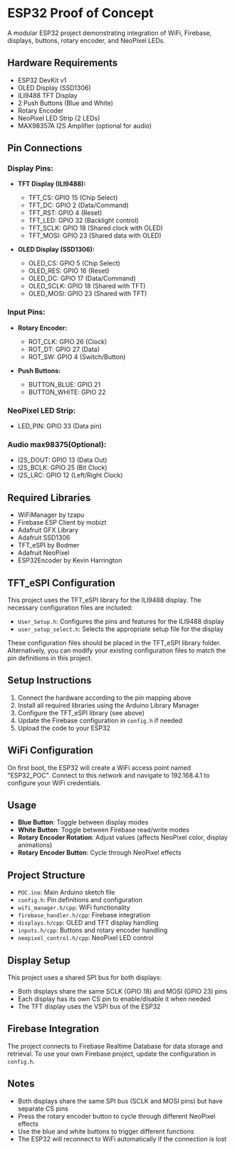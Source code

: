 # ESP32 Proof of Concept

A modular ESP32 project demonstrating integration of WiFi, Firebase, displays, buttons, rotary encoder, and NeoPixel LEDs.

## Hardware Requirements

- ESP32 DevKit v1
- OLED Display (SSD1306)
- ILI9488 TFT Display
- 2 Push Buttons (Blue and White)
- Rotary Encoder
- NeoPixel LED Strip (2 LEDs)
- MAX98357A I2S Amplifier (optional for audio)

## Pin Connections

### Display Pins:
- **TFT Display (ILI9488):**
  - TFT_CS: GPIO 15 (Chip Select)
  - TFT_DC: GPIO 2 (Data/Command)
  - TFT_RST: GPIO 4 (Reset)
  - TFT_LED: GPIO 32 (Backlight control)
  - TFT_SCLK: GPIO 18 (Shared clock with OLED)
  - TFT_MOSI: GPIO 23 (Shared data with OLED)

- **OLED Display (SSD1306):**
  - OLED_CS: GPIO 5 (Chip Select)
  - OLED_RES: GPIO 16 (Reset)
  - OLED_DC: GPIO 17 (Data/Command)
  - OLED_SCLK: GPIO 18 (Shared with TFT)
  - OLED_MOSI: GPIO 23 (Shared with TFT)

### Input Pins:
- **Rotary Encoder:**
  - ROT_CLK: GPIO 26 (Clock)
  - ROT_DT: GPIO 27 (Data)
  - ROT_SW: GPIO 4 (Switch/Button)

- **Push Buttons:**
  - BUTTON_BLUE: GPIO 21
  - BUTTON_WHITE: GPIO 22

### NeoPixel LED Strip:
- LED_PIN: GPIO 33 (Data pin)

### Audio max98375(Optional):
- I2S_DOUT: GPIO 13 (Data Out)
- I2S_BCLK: GPIO 25 (Bit Clock)
- I2S_LRC: GPIO 12 (Left/Right Clock)

## Required Libraries

- WiFiManager by tzapu
- Firebase ESP Client by mobizt
- Adafruit GFX Library
- Adafruit SSD1306
- TFT_eSPI by Bodmer
- Adafruit NeoPixel
- ESP32Encoder by Kevin Harrington

## TFT_eSPI Configuration

This project uses the TFT_eSPI library for the ILI9488 display. The necessary configuration files are included:
- `User_Setup.h`: Configures the pins and features for the ILI9488 display
- `user_setup_select.h`: Selects the appropriate setup file for the display

These configuration files should be placed in the TFT_eSPI library folder. Alternatively, you can modify your existing configuration files to match the pin definitions in this project.

## Setup Instructions

1. Connect the hardware according to the pin mapping above
2. Install all required libraries using the Arduino Library Manager
3. Configure the TFT_eSPI library (see above)
4. Update the Firebase configuration in `config.h` if needed
5. Upload the code to your ESP32

## WiFi Configuration

On first boot, the ESP32 will create a WiFi access point named "ESP32_POC".
Connect to this network and navigate to 192.168.4.1 to configure your WiFi credentials.

## Usage

- **Blue Button**: Toggle between display modes
- **White Button**: Toggle between Firebase read/write modes
- **Rotary Encoder Rotation**: Adjust values (affects NeoPixel color, display animations)
- **Rotary Encoder Button**: Cycle through NeoPixel effects

## Project Structure

- `POC.ino`: Main Arduino sketch file
- `config.h`: Pin definitions and configuration
- `wifi_manager.h/cpp`: WiFi functionality
- `firebase_handler.h/cpp`: Firebase integration
- `displays.h/cpp`: OLED and TFT display handling
- `inputs.h/cpp`: Buttons and rotary encoder handling
- `neopixel_control.h/cpp`: NeoPixel LED control

## Display Setup

This project uses a shared SPI bus for both displays:
- Both displays share the same SCLK (GPIO 18) and MOSI (GPIO 23) pins
- Each display has its own CS pin to enable/disable it when needed
- The TFT display uses the VSPI bus of the ESP32

## Firebase Integration

The project connects to Firebase Realtime Database for data storage and retrieval.
To use your own Firebase project, update the configuration in `config.h`.

## Notes

- Both displays share the same SPI bus (SCLK and MOSI pins) but have separate CS pins
- Press the rotary encoder button to cycle through different NeoPixel effects
- Use the blue and white buttons to trigger different functions
- The ESP32 will reconnect to WiFi automatically if the connection is lost 